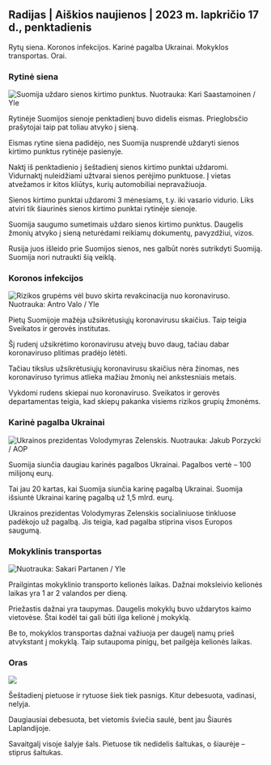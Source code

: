 ## Radijas \| Aiškios naujienos \| 2023 m. lapkričio 17 d., penktadienis

Rytų siena. Koronos infekcijos. Karinė pagalba Ukrainai. Mokyklos transportas. Orai.

### Rytinė siena

![Suomija uždaro sienos kirtimo punktus. Nuotrauka: Kari Saastamoinen / Yle](https://images.cdn.yle.fi/image/upload/c_crop,h_2908,w_5178,x_0,y_0/ar_1.7777777777777777,c_fill,g_faces,h_6275,/d_1275,0q_auto:eco/f_auto/fl_lossy/v1699908616/39-1200025655285565477b)

Rytinėje Suomijos sienoje penktadienį buvo didelis eismas. Prieglobsčio prašytojai taip pat toliau atvyko į sieną.

Eismas rytine siena padidėjo, nes Suomija nusprendė uždaryti sienos kirtimo punktus rytinėje pasienyje.

Naktį iš penktadienio į šeštadienį sienos kirtimo punktai uždaromi. Vidurnaktį nuleidžiami užtvarai sienos perėjimo punktuose. Į vietas atvežamos ir kitos kliūtys, kurių automobiliai nepravažiuoja.

Sienos kirtimo punktai uždaromi 3 mėnesiams, t.y. iki vasario vidurio. Liks atviri tik šiaurinės sienos kirtimo punktai rytinėje sienoje.

Suomija saugumo sumetimais uždaro sienos kirtimo punktus. Daugelis žmonių atvyko į sieną neturėdami reikiamų dokumentų, pavyzdžiui, vizos.

Rusija juos išleido prie Suomijos sienos, nes galbūt norės sutrikdyti Suomiją. Suomija nori nutraukti šią veiklą.

### Koronos infekcijos

![Rizikos grupėms vėl buvo skirta revakcinacija nuo koronaviruso. Nuotrauka: Antro Valo / Yle](https://images.cdn.yle.fi/image/upload/c_crop,h_3247,w_5773,x_0,y_601/ar_1.7777777777777777,c_fill,g_faces,h_6275./d_pr1275,0q_auto:eco/f_auto/fl_lossy/v1699867130/39-11997076551e51acfff3)

Pietų Suomijoje mažėja užsikrėtusiųjų koronavirusu skaičius. Taip teigia Sveikatos ir gerovės institutas.

Šį rudenį užsikrėtimo koronavirusu atvejų buvo daug, tačiau dabar koronaviruso plitimas pradėjo lėtėti.

Tačiau tikslus užsikrėtusiųjų koronavirusu skaičius nėra žinomas, nes koronaviruso tyrimus atlieka mažiau žmonių nei ankstesniais metais.

Vykdomi rudens skiepai nuo koronaviruso. Sveikatos ir gerovės departamentas teigia, kad skiepų pakanka visiems rizikos grupių žmonėms.

### Karinė pagalba Ukrainai

![Ukrainos prezidentas Volodymyras Zelenskis. Nuotrauka: Jakub Porzycki / AOP](https://images.cdn.yle.fi/image/upload/c_crop,h_1393,w_2477,x_0,y_0/ar_1.7777777777777777,c_fill,g_faces,h_1270./w_1270,/wq_auto:eco/f_auto/fl_lossy/v1696579988/39-1182210651fc13097ccb)

Suomija siunčia daugiau karinės pagalbos Ukrainai. Pagalbos vertė – 100 milijonų eurų.

Tai jau 20 kartas, kai Suomija siunčia karinę pagalbą Ukrainai. Suomija išsiuntė Ukrainai karinę pagalbą už 1,5 mlrd. eurų.

Ukrainos prezidentas Volodymyras Zelenskis socialiniuose tinkluose padėkojo už pagalbą. Jis teigia, kad pagalba stiprina visos Europos saugumą.

### Mokyklinis transportas

![ Nuotrauka: Sakari Partanen / Yle](https://images.cdn.yle.fi/image/upload/c_crop,h_1494,w_2655,x_0,y_0/ar_1.7777777777777777,c_fill,g_faces,/wd_1215.0/q_auto:eco/f_auto/fl_lossy/v1677057284/39-107608063f5dc988d5c3)

Prailgintas mokyklinio transporto kelionės laikas. Dažnai moksleivio kelionės laikas yra 1 ar 2 valandos per dieną.

Priežastis dažnai yra taupymas. Daugelis mokyklų buvo uždarytos kaimo vietovėse. Štai kodėl tai gali būti ilga kelionė į mokyklą.

Be to, mokyklos transportas dažnai važiuoja per daugelį namų prieš atvykstant į mokyklą. Taip sutaupoma pinigų, bet pailgėja kelionės laikas.

### Oras

![](https://images.cdn.yle.fi/image/upload/c_crop,h_1080,w_1919,x_0,y_0/ar_1.7777777777777777,c_fill,g_faces,h_675,w_1200/0/q/d_1f_auto/fl_lossy/v1700238427/39-120255565579437e32dc)

Šeštadienį pietuose ir rytuose šiek tiek pasnigs. Kitur debesuota, vadinasi, nelyja.

Daugiausiai debesuota, bet vietomis šviečia saulė, bent jau Šiaurės Laplandijoje.

Savaitgalį visoje šalyje šals. Pietuose tik nedidelis šaltukas, o šiaurėje – stiprus šaltukas.